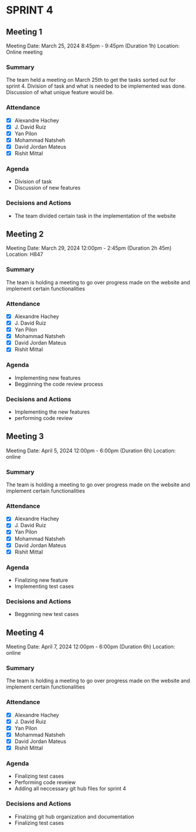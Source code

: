 # SPRINT 4
## Meeting 1
Meeting Date: March 25, 2024 8:45pm - 9:45pm (Duration 1h)
Location: Online meeting

### Summary
The team held a meeting on March 25th to get the tasks sorted out for sprint 4. Division of task and what is needed to be implemented was done.
Discussion of what unique feature would be.

### Attendance
- [x] Alexandre Hachey
- [x] J. David Ruiz
- [x] Yan Pilon
- [x] Mohammad Natsheh
- [x] David Jordan Mateus
- [x] Rishit Mittal

### Agenda
- Division of task
- Discussion of new features

### Decisions and Actions
- The team divided certain task in the implementation of the website


## Meeting 2
Meeting Date: March 29, 2024 12:00pm - 2:45pm (Duration 2h 45m)
Location: H847

### Summary
The team is holding a meeting to go over progress made on the website and implement certain functionalities

### Attendance
- [x] Alexandre Hachey
- [x] J. David Ruiz
- [x] Yan Pilon
- [x] Mohammad Natsheh
- [x] David Jordan Mateus
- [x] Rishit Mittal

### Agenda
- Implementing new features
- Begginning the code review process

### Decisions and Actions
- Implementing the new features
- performing code review

## Meeting 3
Meeting Date: April 5, 2024 12:00pm - 6:00pm (Duration 6h)
Location: online

### Summary
The team is holding a meeting to go over progress made on the website and implement certain functionalities

### Attendance
- [x] Alexandre Hachey
- [x] J. David Ruiz
- [x] Yan Pilon
- [x] Mohammad Natsheh
- [x] David Jordan Mateus
- [x] Rishit Mittal

### Agenda
- Finalizing new feature
- Implementing test cases

### Decisions and Actions
- Beggnning new test cases

## Meeting 4
Meeting Date: April 7, 2024 12:00pm - 6:00pm (Duration 6h)
Location: online

### Summary
The team is holding a meeting to go over progress made on the website and implement certain functionalities

### Attendance
- [x] Alexandre Hachey
- [x] J. David Ruiz
- [x] Yan Pilon
- [x] Mohammad Natsheh
- [x] David Jordan Mateus
- [x] Rishit Mittal

### Agenda
- Finalizing test cases
- Performing code reveiew
- Adding all neccessary git hub files for sprint 4

### Decisions and Actions
- Finalzing git hub organization and documentation
- Finalizing test cases

